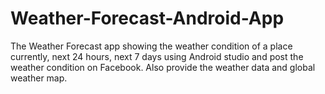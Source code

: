 # Weather-Forecast-Android-App
The Weather Forecast app showing the weather condition of a place currently, next 24 hours, next 7 days using Android studio and post the weather condition on Facebook. Also provide the weather data and global weather map.

